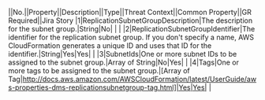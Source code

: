 ||No.||Property||Description||Type||Threat Context||Common Property||GR Required||Jira Story
|1|ReplicationSubnetGroupDescription|The description for the subnet group.|String|No| | |
|2|ReplicationSubnetGroupIdentifier|The identifier for the replication subnet group. If you don't specify a name, AWS CloudFormation generates a unique ID and uses that ID for the identifier.|String|Yes|Yes| |
|3|SubnetIds|One or more subnet IDs to be assigned to the subnet group.|Array of String|No|Yes| |
|4|Tags|One or more tags to be assigned to the subnet group.|[Array of Tag|http://docs.aws.amazon.com/AWSCloudFormation/latest/UserGuide/aws-properties-dms-replicationsubnetgroup-tag.html]|Yes|Yes| |
